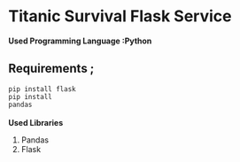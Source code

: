 # Titanic Survival Flask Service
<b>Used Programming Language :Python</b><br>
## Requirements ;
<code>pip install flask</code><br>
<code>pip install pandas</code><br><br>
<b>Used Libraries</b>
<ol>
 <li>Pandas</li>
 <li>Flask</li>
</ol>
